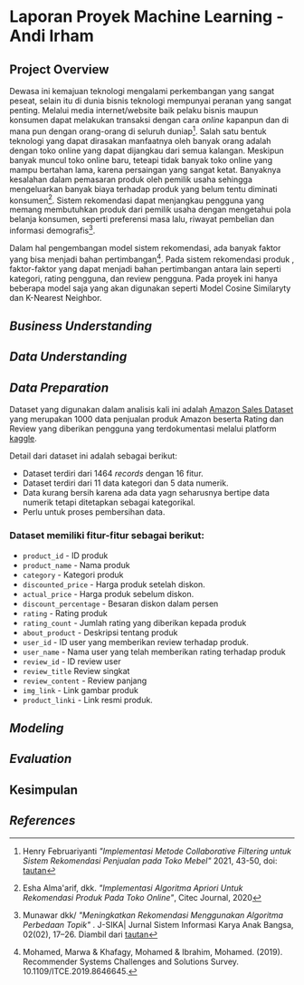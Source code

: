 # Laporan Proyek Machine Learning - Andi Irham

## Project Overview

Dewasa ini kemajuan teknologi mengalami perkembangan yang sangat peseat, selain itu di dunia bisnis teknologi mempunyai peranan yang sangat penting. Melalui media internet/website baik pelaku bisnis maupun konsumen dapat melakukan transaksi dengan cara *online* kapanpun dan di mana pun dengan orang-orang di seluruh duniap[^1]. Salah satu bentuk teknologi yang dapat dirasakan manfaatnya oleh banyak orang adalah dengan toko online yang dapat dijangkau dari semua kalangan. Meskipun  banyak muncul toko online baru, teteapi tidak banyak toko online yang mampu bertahan lama, karena persaingan yang sangat ketat. Banyaknya kesalahan dalam pemasaran produk oleh pemilik usaha sehingga mengeluarkan banyak biaya terhadap produk yang belum tentu diminati konsumen[^2]. Sistem rekomendasi dapat menjangkau pengguna yang memang membutuhkan produk dari pemilik usaha dengan mengetahui pola belanja konsumen, seperti preferensi masa lalu, riwayat pembelian dan informasi demografis[^4].

Dalam hal pengembangan model sistem rekomendasi, ada banyak faktor yang bisa menjadi bahan pertimbangan[^5]. Pada sistem rekomendasi produk , faktor-faktor yang dapat menjadi bahan pertimbangan antara lain seperti kategori, rating pengguna, dan review pengguna. Pada proyek ini hanya beberapa model saja yang akan digunakan seperti Model Cosine Similaryty dan K-Nearest Neighbor.


## *Business Understanding*

## *Data Understanding*

## *Data Preparation*

Dataset yang digunakan dalam analisis kali ini adalah [Amazon Sales Dataset](https://www.kaggle.com/datasets/karkavelrajaj/amazon-sales-dataset/data) yang merupakan  1000 data penjualan produk Amazon beserta Rating dan Review yang diberikan pengguna yang terdokumentasi melalui platform [kaggle](https://www.kaggle.com/).

Detail dari dataset ini adalah sebagai berikut:

- Dataset terdiri dari 1464 *records* dengan 16 fitur.
- Dataset terdiri dari 11 data kategori dan 5 data numerik.
- Data kurang bersih karena ada data yagn seharusnya bertipe data numerik tetapi ditetapkan sebagai kategorikal.
- Perlu untuk proses pembersihan data.

### Dataset memiliki fitur-fitur sebagai berikut:

- `product_id` - ID produk
- `product_name` - Nama produk
- `category` - Kategori produk
- `discounted_price` - Harga produk setelah diskon.
- `actual_price` - Harga produk sebelum diskon.
- `discount_percentage` - Besaran diskon dalam persen
- `rating` - Rating produk
- `rating_count` - Jumlah rating yang diberikan kepada produk
- `about_product` - Deskripsi tentang produk
- `user_id` - ID user yang memberikan review terhadap produk.
- `user_name` - Nama user yang telah memberikan rating terhadap produk
- `review_id` - ID review user
- `review_title` Review singkat
- `review_content` - Review panjang
- `img_link` - Link gambar produk
- `product_linki` - Link resmi produk.


## *Modeling*

## *Evaluation*

## Kesimpulan

## *References*
[^1]: Henry Februariyanti *"Implementasi Metode Collaborative Filtering untuk Sistem Rekomendasi Penjualan pada Toko Mebel"* 2021, 43-50, doi: [tautan](https://doi.org/10.31294/jki.v9i1.9859.g4873)

[^2]: Esha Alma'arif, dkk. *"Implementasi Algoritma Apriori Untuk Rekomendasi Produk Pada Toko Online"*, Citec Journal, 2020

[^3]: Munawar dkk "Sistem Rekomendasi Hibrid Menggunakan Algoritma Apriori Mining Asosiasi", TEMATIK -Jurnal Teknologi Informasi Dan Komunikasi, 8(1), 69–80. 2021, doi: [tautan](https://doi.org/10.38204/tematik.v8i1.567)

[^4]: Munawar dkk/ *"Meningkatkan Rekomendasi Menggunakan Algoritma Perbedaan Topik"* . J-SIKA| Jurnal Sistem Informasi Karya Anak Bangsa, 02(02), 17–26. Diambil dari [tautan](https://ejournal.unibba.ac.id/index.php/j-sika/article/view/378)

[^5]: Mohamed, Marwa & Khafagy, Mohamed & Ibrahim, Mohamed. (2019). Recommender Systems Challenges and Solutions Survey. 10.1109/ITCE.2019.8646645.

